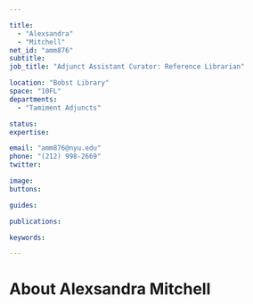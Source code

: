 ```yaml
---

title:
  - "Alexsandra"
  - "Mitchell"
net_id: "amm876"
subtitle: 
job_title: "Adjunct Assistant Curator: Reference Librarian"

location: "Bobst Library"
space: "10FL"
departments:
  - "Tamiment Adjuncts"

status: 
expertise:

email: "amm876@nyu.edu"
phone: "(212) 998-2669"
twitter: 

image: 
buttons:

guides:

publications:

keywords:

---
```


# About Alexsandra Mitchell


